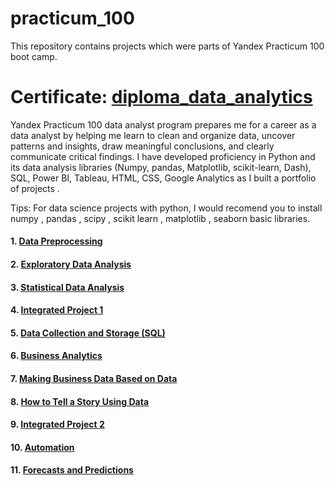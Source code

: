 # practicum_100
This repository contains projects which were parts of Yandex Practicum 100 boot camp.

# Certificate: [diploma_data_analytics](https://drive.google.com/file/d/17Zpue_kE0tlCICjodcXMdqEb69W8oKrC/view?usp=sharing) 

Yandex Practicum 100 data analyst program prepares me for a career as a data analyst by helping me learn to clean and organize data, uncover patterns and insights, draw meaningful conclusions, and clearly communicate critical findings. I have developed proficiency in Python and its data analysis libraries (Numpy, pandas, Matplotlib, scikit-learn, Dash), SQL, Power BI, Tableau, HTML, CSS, Google Analytics as I built a portfolio of projects .

Tips: For data science projects with python, I would recomend you to install numpy , pandas , scipy , scikit learn , matplotlib , seaborn basic libraries.

#### 1.  [Data Preprocessing](https://github.com/ZaidMuhammadAmin/practicum_100/tree/main/1_bank_credit_report)
#### 2.  [Exploratory Data Analysis](https://github.com/ZaidMuhammadAmin/practicum_100/tree/main/2_factor_impacting_car_ads_website)
#### 3.  [Statistical Data Analysis](https://github.com/ZaidMuhammadAmin/practicum_100/tree/main/3_telecom%20_tariff%20_plans_analysis)
#### 4.  [Integrated Project 1](https://github.com/ZaidMuhammadAmin/practicum_100/tree/main/4_online_sold_games_genre_success_analysis_prediction)
#### 5.  [Data Collection and Storage (SQL)](https://github.com/ZaidMuhammadAmin/practicum_100/tree/main/5_car_sharing_passengers_preferences_external_factor)
#### 6.  [Business Analytics](https://github.com/ZaidMuhammadAmin/practicum_100/tree/main/6_search_engine_marketing_expenses_optimization)
#### 7.  [Making Business Data Based on Data](https://github.com/ZaidMuhammadAmin/practicum_100/tree/main/7_online_store_revenue_A_B_testing)
#### 8.  [How to Tell a Story Using Data](https://github.com/ZaidMuhammadAmin/practicum_100/tree/main/8_Data_Visualization_with_restuarants_market_analysis)
#### 9.  [Integrated Project 2](https://github.com/ZaidMuhammadAmin/practicum_100/tree/main/9_Sales_Funnel_A_B_testing)
#### 10.  [Automation](https://github.com/ZaidMuhammadAmin/practicum_100/tree/main/10_youtube_data_pipeline_and_visualization)
#### 11.  [Forecasts and Predictions](https://github.com/ZaidMuhammadAmin/practicum_100/tree/main/11_Building_model_to_predict_user_churn)

